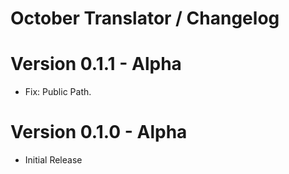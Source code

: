 October Translator / Changelog
==============================

# Version 0.1.1 - Alpha
- Fix: Public Path.

# Version 0.1.0 - Alpha
- Initial Release
